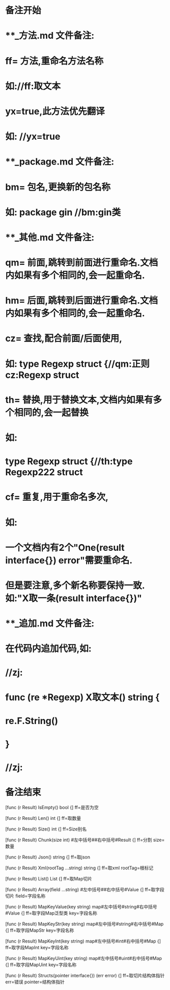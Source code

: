 # 备注开始
# **_方法.md 文件备注:
# ff= 方法,重命名方法名称
# 如://ff:取文本
#
# yx=true,此方法优先翻译
# 如: //yx=true


# **_package.md 文件备注:
# bm= 包名,更换新的包名称 
# 如: package gin //bm:gin类


# **_其他.md 文件备注:
# qm= 前面,跳转到前面进行重命名.文档内如果有多个相同的,会一起重命名.
# hm= 后面,跳转到后面进行重命名.文档内如果有多个相同的,会一起重命名.
# cz= 查找,配合前面/后面使用,
# 如: type Regexp struct {//qm:正则 cz:Regexp struct
#
# th= 替换,用于替换文本,文档内如果有多个相同的,会一起替换
# 如:
# type Regexp struct {//th:type Regexp222 struct
#
# cf= 重复,用于重命名多次,
# 如: 
# 一个文档内有2个"One(result interface{}) error"需要重命名.
# 但是要注意,多个新名称要保持一致. 如:"X取一条(result interface{})"


# **_追加.md 文件备注:
# 在代码内追加代码,如:
# //zj:
# func (re *Regexp) X取文本() string { 
#    re.F.String()
# }
# //zj:
# 备注结束

[func (r Result) IsEmpty() bool {]
ff=是否为空

[func (r Result) Len() int {]
ff=取数量

[func (r Result) Size() int {]
ff=Size别名

[func (r Result) Chunk(size int) #左中括号##右中括号#Result {]
ff=分割
size=数量

[func (r Result) Json() string {]
ff=取json

[func (r Result) Xml(rootTag ...string) string {]
ff=取xml
rootTag=根标记

[func (r Result) List() List {]
ff=取Map切片

[func (r Result) Array(field ...string) #左中括号##右中括号#Value {]
ff=取字段切片
field=字段名称

[func (r Result) MapKeyValue(key string) map#左中括号#string#右中括号#Value {]
ff=取字段Map泛型类
key=字段名称

[func (r Result) MapKeyStr(key string) map#左中括号#string#右中括号#Map {]
ff=取字段MapStr
key=字段名称

[func (r Result) MapKeyInt(key string) map#左中括号#int#右中括号#Map {]
ff=取字段MapInt
key=字段名称

[func (r Result) MapKeyUint(key string) map#左中括号#uint#右中括号#Map {]
ff=取字段MapUint
key=字段名称

[func (r Result) Structs(pointer interface{}) (err error) {]
ff=取切片结构体指针
err=错误
pointer=结构体指针
